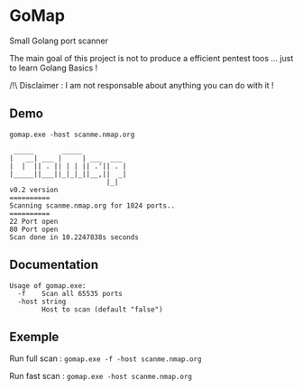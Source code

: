# GoMap
Small Golang port scanner

The main goal of this project is not to produce a efficient pentest toos ... just to learn Golang Basics !

/!\ Disclaimer : I am not responsable about anything you can do with it !

## Demo

```
gomap.exe -host scanme.nmap.org

 _____       _____
|   __| ___ |     | ___  ___
|  |  || . || | | || .'|| . |
|_____||___||_|_|_||__,||  _|
                        |_|
v0.2 version
==========
Scanning scanme.nmap.org for 1024 ports..
==========
22 Port open
80 Port open
Scan done in 10.2247838s seconds
```

## Documentation

```
Usage of gomap.exe:
  -f    Scan all 65535 ports
  -host string
        Host to scan (default "false")
```

## Exemple

Run full scan :
```gomap.exe -f -host scanme.nmap.org```

Run fast scan :
```gomap.exe -host scanme.nmap.org```
        
     
